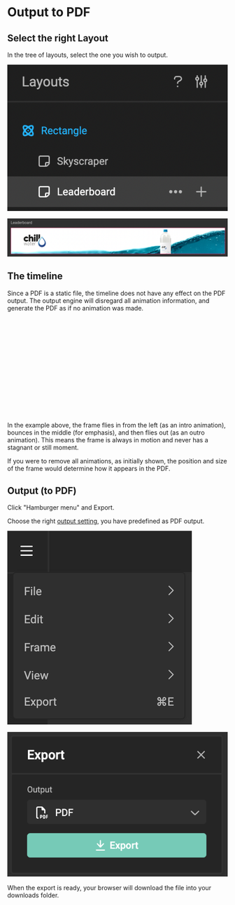# Output to PDF

## Select the right Layout

In the tree of layouts, select the one you wish to output.

![Output](output-1.png)

![Output](output-2.png)

## The timeline

Since a PDF is a static file, the timeline does not have any effect on the PDF output. The output engine will disregard all animation information, and generate the PDF as if no animation was made.

<script src="https://fast.wistia.com/embed/medias/qznksrj7t5.jsonp" async></script><script src="https://fast.wistia.com/assets/external/E-v1.js" async></script><div class="wistia_responsive_padding" style="padding:44.17% 0 0 0;position:relative;"><div class="wistia_responsive_wrapper" style="height:100%;left:0;position:absolute;top:0;width:100%;"><div class="wistia_embed wistia_async_qznksrj7t5 seo=false videoFoam=true" style="height:100%;position:relative;width:100%">&nbsp;</div></div></div>

In the example above, the frame flies in from the left (as an intro animation), bounces in the middle (for emphasis), and then flies out (as an outro animation). This means the frame is always in motion and never has a stagnant or still moment.

If you were to remove all animations, as initially shown, the position and size of the frame would determine how it appears in the PDF.

## Output (to PDF)

Click "Hamburger menu" and Export.

Choose the right [output setting](/GraFx-Studio/concepts/output-settings/), you have predefined as PDF output.

![screenshot](pdf.png)

![screenshot](export.png)

When the export is ready, your browser will download the file into your downloads folder.